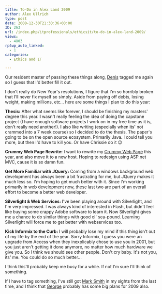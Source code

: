 ```yaml
---
title: To-Do in Alex Land 2009
author: Alex Ullrich
type: post
date: 2008-12-30T21:30:36+00:00
ID: 263
url: /index.php/itprofessionals/ethicsit/to-do-in-alex-land-2009/
views:
  - 4803
rp4wp_auto_linked:
  - 1
categories:
  - Ethics and IT

---
```

Our resident master of passing these things along, [Denis][1] tagged me again so I guess that I'd better fill it out.

I don't really do New Year's resolutions, I figure that I'm so horribly broken that I'll never fix myself so simply. Aside from paying off debts, losing weight, making millions, etc... here are some things I plan to do this year:

**Thesis:** After what seems like forever, I should be finishing my masters' degree this year. I wasn't really feeling the idea of doing the capstone project (I have enough software projects I work on in my free time as it is, don't really need another!). I also like writing (especially when its' not crammed into a 7 week course) so I decided to do the thesis. The paper's going to be on the open source ecosystem. Primarily Java. I could tell you more, but then I'd have to kill you. Or have Chrissie do it 😉

**Crummy Web Page Rewrite:** I want to rewrite my [Crummy Web Page][2] this year, and also move it to a new host. Hoping to redesign using ASP.net MVC, cause it is so damn fun.

**Get More Familiar with JQuery:** Coming from a windows background web development has always been a bit frustrating for me, but JQuery makes it much less so. I'm hoping to get much better with it. Since I'm working primarily in web development now, these last two are part of an overall effort to become a better web developer.

**Silverlight & Web Services:** I've been playing around with Silverlight, and I'm very impressed. I was always kind of interested in Flash, but didn't feel like buying some crappy Adobe software to learn it. Now Silverlight gives me a chance to do similar things with good ol' sea-pound. Learning Silverlight will force me to get better with webservices too.

**Kick Informix to the Curb:** I will probably lose my mind if this thing isn't out of my life by the end of the year. Sorry Informix, I guess you were an upgrade from Access when they inexplicably chose to use you in 2001, but you just aren't getting it done anymore, no matter how much hardware we give you. So I think we should see other people. Don't cry baby. It's not you, its' me. You could do so much better...

I think this'll probably keep me busy for a while. If not I'm sure I'll think of something. 

If I have to tag something, I've still got [Mark Smith][3] in my sights from the last time, and I think that [George][4] probably has some big plans for 2009 also.

 [1]: /index.php/ITProfessionals/EthicsIT/my-to-do-list-for-2009
 [2]: http://alexcuse.com
 [3]: http://aspnetlibrary.com
 [4]: http://forum.ltd.local/memberlist.php?mode=viewprofile&u=54